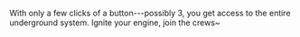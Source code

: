 With only a few clicks of a button---possibly 3, you get access to the entire underground system.
Ignite your engine, join the crews~